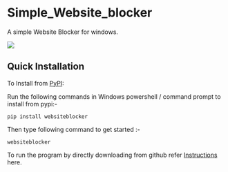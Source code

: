 # Simple_Website_blocker


A simple Website Blocker for windows.

 <img src="https://github.com/shefaliP24/Distraction-Blocker/blob/main/screenshot.JPG">
 
Quick Installation
------------------

To Install from [PyPI](https://pypi.org/project/websiteblocker/):

Run the following commands in Windows powershell / command prompt to install from pypi:-

```
pip install websiteblocker
```
Then type following command to get started :-

```
websiteblocker 
```
To run the program by directly downloading from github refer [ Instructions](/Install.md) here.                                                                                         
